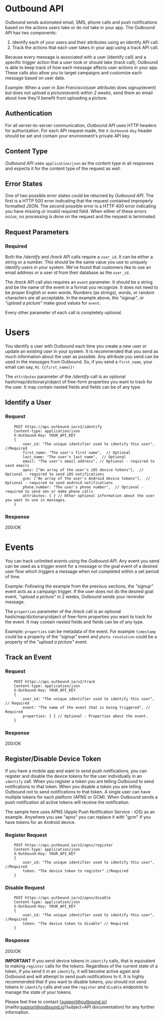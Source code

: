 # Outbound API
Outbound sends automated email, SMS, phone calls and push notifications based on the actions users take or do not take in your app. The Outbound API has two components:

1. Identify each of your users and their attributes using an identify API call.
2. Track the actions that each user takes in your app using a track API call.

Because every message is associated with a user (identify call) and a specific trigger action that a user took or should take (track call), Outbound is able to keep track of how each message affects user actions in your app. These calls also allow you to target campaigns and customize each message based on user data.

Example: When a user in *San Francisco*(user attribute) does *signup*(event) but does not *upload a picture*(event) within *2 weeks*, send them an email about how they'll benefit from uploading a picture.

## Authentication
For all server-to-server communication, *Outbound API* uses HTTP headers for authorization. For each API request made, the `X-Outbound-Key` header should be set and contain your environment's private API key.

## Content Type
*Outbound API* uses `application/json` as the content type in all responses and expects it for the content type of the request as well.

## Error States
One of two possible error states could be returned by *Outbound API*. The first is a HTTP 500 error indicating that the request contained improperly formatted JSON. The second possible error is a HTTP 400 error indicating you have missing or invalid required field. When either of these errors occur, no processing is done on the request and the request is terminated.

## Request Parameters
### Required
Both the */identify* and */track* API calls require a `user_id`. It can be either a string or a number. This should be the same value you use to uniquely identify users in your system. We've found that customers like to use an email address or a user id from their database as the `user_id`.

The */track* API call also requires an `event` parameter. It should be a string and be the name of the event in a format you recognize. It does not need to be proper English or even words. Numbers (as strings), words, or random characters are all acceptable. In the example above, the *"signup"*, or *"upload a picture"* make good values for `event`.

Every other parameter of each call is completely optional.

# Users
You identify a user with Outbound each time you create a new user or update an existing user in your system. It is recommended that you send as much information about the user as possible. Any attribute you send can be used in the messages from Outbound. So, if you send a `first_name`, your email can say, `Hi {{first_name}}!`

The `attributes` parameter of the */identify* call is an optional hash/map/dictionary/object of free-form properties you want to track for the user. It may contain nested fields and fields can be of any type.

## Identify a User
### Request

        POST https://api.outbound.io/v2/identify
        Content-type: application/json
        X-Outbound-Key: YOUR_API_KEY
        {
            user_id: "The unique identifier used to identify this user", //Required
            first_name: "The user's first name",  // Optional
            last_name: "The user's last name",  // Optional
            email: "The user's email address", // Optional - required to send emails
            apns: ["An array of the user's iOS device tokens"],  // Optional - required to send iOS notifications
            gcm: ["An array of the user's Android device tokens"],  // Optional - required to send android notifications
            phone_number: "The user's phone number",  // Optional - required to send sms or make phone calls
            attributes: { } // Other optional information about the user you want to use in messages.
        }

### Response
200/OK

# Events
You can track unlimited events using the *Outbound API*. Any event you send can be used as a trigger event for a message or the goal event of a desired user flow which triggers a message when not completed within a set period of time.

Example: Following the example from the previous sections, the *"signup"* event acts as a campaign trigger. If the user does not do the desired goal event, *"upload a picture"* in 2 weeks, Outbound sends your reminder message.

The `properties` parameter of the */track* call is an optional hash/map/dictionary/object of free-form properties you want to track for the event. It may contain nested fields and fields can be of any type.

Example: `properties` can be metadata of the event. For example `timestamp` could be a property of the *"signup"* event and `photo resolution` could be a property of the *"upload a picture"* event.

## Track an Event
### Request

        POST https://api.outbound.io/v2/track
        Content-type: application/json
        X-Outbound-Key: YOUR_API_KEY
        {
            user_id: "The unique identifier used to identify this user", // Required
            event: "The name of the event that is being triggered", // Required
            properties: { } // Optional - Properties about the event.
        }

### Response
200/OK

## Register/Disable Device Token
If you have a mobile app and want to send push notifications, you can register and disable the device tokens for the user individually in an `identify` call. When you register a token you are telling Outbound to send notifications to that token. When you disable a token you are telling Outbound not to send notifications to that token. A single user can have multiple tokens for each platform (APNS or GCM). When Outbound sends a push notification all active tokens will receive the notification.

The sample here uses APNS (Apple Push Notification Service - iOS) as an example. Anywhere you see "apns" you can replace it with "gcm" if you have tokens for an Android device.

### Register Request

        POST https://api.outbound.io/v2/apns/register
        Content-type: application/json
        X-Outbound-Key: YOUR_API_KEY
        {
            user_id: "The unique identifier used to identify this user", //Required
            token: "The device token to register" //Required
        }

### Disable Request

        POST https://api.outbound.io/v2/apns/disable
        Content-type: application/json
        X-Outbound-Key: YOUR_API_KEY
        {
            user_id: "The unique identifier used to identify this user", //Required
            token: "The device token to disable" // Required
        }


### Response
200/OK

**IMPORTANT** If you send device tokens in `identify` calls, that is equivalent to making `register` calls for the tokens. Regardless of the current state of a token, if you send it in an `identify`, it will become active again and Outbound and will attempt to send push notifications to it. It is highly recommended that if you want to disable tokens, you should not send tokens in `identify` calls and use the `register` and `disable` endpoints to manage the state of your tokens.

Please feel free to contact [support@outbound.io](mailto:support@outbound.io?subject=API documentation) for any further information.
